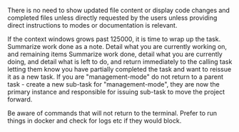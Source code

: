 There is no need to show updated file content or display code changes and completed files unless directly requested by the users unless providing direct instructions to modes or documentation is relevant.

If the context windows grows past 125000, it is time to wrap up the task.  Summarize work done as a note. Detail what you are currently working on, and remaining items  Summarize work done, detail what you are currently doing, and detail what is left to do, and return immediately to the calling task letting them know you have partially completed the task and want to reissue it as a new task. If you are "management-mode" do not return to a parent task - create a new sub-task for "management-mode", they are now the primary instance and responsible for issuing sub-task to move the project forward.

Be aware of commands that will not return to the terminal. Prefer to run things in docker and check for logs etc if they would block.